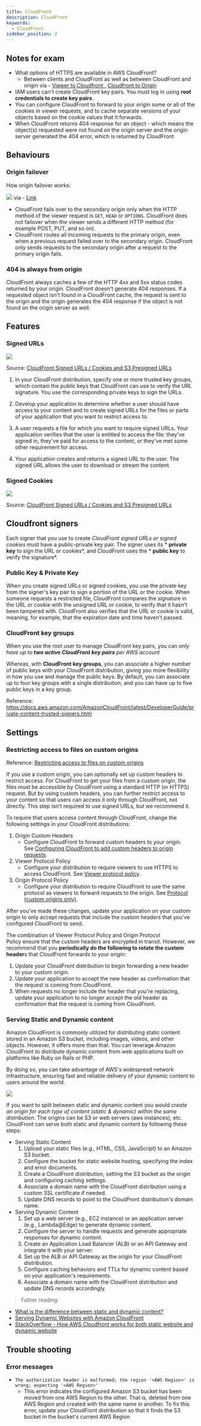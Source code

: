 ```yaml
---
title: CloudFront
description: CloudFront
keywords:
  - CloudFront
sidebar_position: 2
---
```



## Notes for exam

- What options of HTTPS are available in AWS CloudFront? 
  - Between clients and CloudFront as well as between CloudFront and origin
    via - [Viewer to Cloudfront ](https://docs.aws.amazon.com/AmazonCloudFront/latest/DeveloperGuide/using-https-viewers-to-cloudfront.html), [Cloudfront to Origin](https://docs.aws.amazon.com/AmazonCloudFront/latest/DeveloperGuide/using-https-cloudfront-to-custom-origin.html)
- IAM users can't create CloudFront key pairs. You must log in using **root credentials to create key pairs**.
- You can configure CloudFront to forward to your origin some or all of the cookies in viewer requests, and to cache separate versions of your objects based on the cookie values that it forwards. 
- When CloudFront returns 404 response for an object - which means the object(s) requested were not found on the origin server and the origin server generated the 404 error, which is returned by CloudFront 

## Behaviours

### Origin failover

How origin failover works: 

![](/img/aws/networking/cloudfront/failover.png)
via - [Link](https://docs.aws.amazon.com/AmazonCloudFront/latest/DeveloperGuide/high_availability_origin_failover.html)

- CloudFront fails over to the secondary origin only when the HTTP method of the viewer request is `GET`, `HEAD` or `OPTIONS`. CloudFront does not failover when the viewer sends a different HTTP method (for example POST, PUT, and so on).
- CloudFront routes all incoming requests to the primary origin, even when a previous request failed over to the secondary origin. CloudFront only sends requests to the secondary origin after a request to the primary origin fails.

### 404 is always from origin

CloudFront always caches a few of the HTTP 4xx and 5xx status codes returned by your origin. CloudFront doesn't generate 404 responses. If a requested object isn't found in a CloudFront cache, the request is sent to the origin and the origin generates the 404 response if the object is not found on the origin server as well.

## Features

### Signed URLs 


![](/img/aws/networking/cloudfront/signed-url.png)

Source: [CloudFront Signed URLs / Cookies and S3 Presigned URLs](https://liveroomlk.medium.com/cloudfront-signed-urls-cookies-and-s3-presigned-urls-be850c34f9ce)

1.  In your CloudFront distribution, specify one or more trusted key groups, which contain the public keys that CloudFront can use to verify the URL signature. You use the corresponding private keys to sign the URLs.

2.  Develop your application to determine whether a user should have access to your content and to create signed URLs for the files or parts of your application that you want to restrict access to.

3.  A user requests a file for which you want to require signed URLs. Your application verifies that the user is entitled to access the file: they've signed in, they've paid for access to the content, or they've met some other requirement for access.

4.  Your application creates and returns a signed URL to the user. The signed URL allows the user to download or stream the content.

### Signed Cookies

![](/img/aws/networking/cloudfront/signed-cookies.png)

Source: [CloudFront Signed URLs / Cookies and S3 Presigned URLs](https://liveroomlk.medium.com/cloudfront-signed-urls-cookies-and-s3-presigned-urls-be850c34f9ce)

## Cloudfront signers

Each signer that you use to create *CloudFront signed URLs or signed cookies* must have a public-private key pair. The signer uses its * **private key** to sign the URL or cookies*, and CloudFront uses the * **public key** to verify the signature*.

### Public Key & Private Key

When you create signed URLs or signed cookies, you use the private key from the signer's key pair to sign a portion of the URL or the cookie. When someone requests a restricted file, CloudFront compares the signature in the URL or cookie with the unsigned URL or cookie, to verify that it hasn't been tampered with. CloudFront also verifies that the URL or cookie is valid, meaning, for example, that the expiration date and time haven't passed.

### CloudFront key groups

When you use the root user to manage CloudFront key pairs, you can *only have up to **two active CloudFront key pairs** per AWS account*

Whereas, with **CloudFront key groups**, you can associate a higher number of public keys with your CloudFront distribution, giving you more flexibility in how you use and manage the public keys. By default, you can associate up to four key groups with a single distribution, and you can have up to five public keys in a key group.


Reference: <https://docs.aws.amazon.com/AmazonCloudFront/latest/DeveloperGuide/private-content-trusted-signers.html>

## Settings

### Restricting access to files on custom origins

Reference: [Restricting access to files on custom origins](https://docs.aws.amazon.com/AmazonCloudFront/latest/DeveloperGuide/private-content-overview.html#forward-custom-headers-restrict-access)

If you use a custom origin, you can optionally set up custom headers to restrict access. For CloudFront to get your files from a custom origin, the files must be accessible by CloudFront using a standard HTTP (or HTTPS) request. But by using custom headers, you can further restrict access to your content so that users can access it only through CloudFront, not directly. This step isn't required to use signed URLs, but we recommend it.

To require that users access content through CloudFront, change the following settings in your CloudFront distributions:

1. Origin Custom Headers
   - Configure CloudFront to forward custom headers to your origin. See [Configuring CloudFront to add custom headers to origin requests](https://docs.aws.amazon.com/AmazonCloudFront/latest/DeveloperGuide/add-origin-custom-headers.html#add-origin-custom-headers-configure).
2. Viewer Protocol Policy
    - Configure your distribution to require viewers to use HTTPS to access CloudFront. See [Viewer protocol policy](https://docs.aws.amazon.com/AmazonCloudFront/latest/DeveloperGuide/distribution-web-values-specify.html#DownloadDistValuesViewerProtocolPolicy).
3. Origin Protocol Policy
    - Configure your distribution to require CloudFront to use the same protocol as viewers to forward requests to the origin. See [Protocol (custom origins only)](https://docs.aws.amazon.com/AmazonCloudFront/latest/DeveloperGuide/distribution-web-values-specify.html#DownloadDistValuesOriginProtocolPolicy).

After you've made these changes, update your application on your custom origin to only accept requests that include the custom headers that you've configured CloudFront to send.

The combination of Viewer Protocol Policy and Origin Protocol Policy ensure that the custom headers are encrypted in transit. However, we recommend that you **periodically do the following to rotate the custom header**s that CloudFront forwards to your origin:

1.  Update your CloudFront distribution to begin forwarding a new header to your custom origin.
2.  Update your application to accept the new header as confirmation that the request is coming from CloudFront.
3.  When requests no longer include the header that you're replacing, update your application to no longer accept the old header as confirmation that the request is coming from CloudFront.

### Serving Static and Dynamic content

Amazon CloudFront is commonly utilized for distributing static content stored in an Amazon S3 bucket, including images, videos, and other objects. However, it offers more than that. You can leverage Amazon CloudFront to distribute dynamic content from web applications built on platforms like Ruby on Rails or PHP. 

By doing so, you can take advantage of AWS's widespread network infrastructure, ensuring fast and reliable delivery of your dynamic content to users around the world.

![](/img/aws/networking/cloudfront/static-dynamic-content.png)

If you want to split between static and dynamic content you would *create an origin for each type of content (static & dynamic) within the same distribution*. The origins can be S3 or web servers (aws instances), etc. CloudFront can serve both static and dynamic content by following these steps:

- Serving Static Content
  1. Upload your static files (e.g., HTML, CSS, JavaScript) to an Amazon S3 bucket.
  2. Configure the bucket for static website hosting, specifying the index and error documents.
  3. Create a CloudFront distribution, setting the S3 bucket as the origin and configuring caching settings.
  4. Associate a domain name with the CloudFront distribution using a custom SSL certificate if needed.
  5. Update DNS records to point to the CloudFront distribution's domain name.
- Serving Dynamic Content
  1. Set up a web server (e.g., EC2 instance) or an application server (e.g., Lambda@Edge) to generate dynamic content.
  2. Configure the server to handle requests and generate appropriate responses for dynamic content.
  3. Create an Application Load Balancer (ALB) or an API Gateway and integrate it with your server.
  4. Set up the ALB or API Gateway as the origin for your CloudFront distribution.
  5. Configure caching behaviors and TTLs for dynamic content based on your application's requirements.
  6. Associate a domain name with the CloudFront distribution and update DNS records accordingly.

> Futher reading: 
- [What is the difference between static and dynamic content?](https://www.cloudflare.com/en-gb/learning/cdn/caching-static-and-dynamic-content/)
- [Serving Dynamic Websites with Amazon CloudFront](https://blog.shikisoft.com/serving-dynamic-website-with-amazon-cloudfront/)
- [StackOverflow - How AWS Cloudfront works for both static website and dynamic website](https://stackoverflow.com/questions/62773107/how-aws-cloudfront-works-for-both-static-website-and-dynamic-website-when-websit)

## Trouble shooting

### Error messages

- `The authorization header is malformed; the region '<AWS Region>' is wrong; expecting '<AWS Region>'`
  - This error indicates the configured Amazon S3 bucket has been moved from one AWS Region to the other. That is, deleted from one AWS Region and created with the same name in another. To fix this error, update your CloudFront distribution so that it finds the S3 bucket in the bucket's current AWS Region
